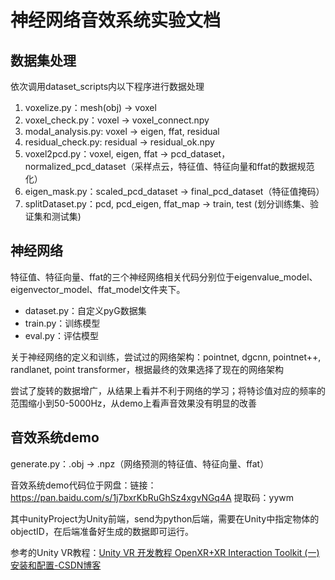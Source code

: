 # 神经网络音效系统实验文档

## 数据集处理

依次调用dataset_scripts内以下程序进行数据处理

1. voxelize.py：mesh(obj) -> voxel
2. voxel_check.py：voxel -> voxel_connect.npy
3. modal_analysis.py: voxel -> eigen, ffat, residual
4. residual_check.py: residual -> residual_ok.npy
5. voxel2pcd.py：voxel, eigen, ffat -> pcd_dataset，normalized_pcd_dataset（采样点云，特征值、特征向量和ffat的数据规范化）
6. eigen_mask.py：scaled_pcd_dataset -> final_pcd_dataset（特征值掩码）
7. splitDataset.py：pcd, pcd_eigen, ffat_map -> train, test (划分训练集、验证集和测试集) 

## 神经网络

特征值、特征向量、ffat的三个神经网络相关代码分别位于eigenvalue_model、eigenvector_model、ffat_model文件夹下。

- dataset.py：自定义pyG数据集
- train.py：训练模型
- eval.py：评估模型

关于神经网络的定义和训练，尝试过的网络架构：pointnet, dgcnn, pointnet++, randlanet, point transformer，根据最终的效果选择了现在的网络架构

尝试了旋转的数据增广，从结果上看并不利于网络的学习；将特诊值对应的频率的范围缩小到50-5000Hz，从demo上看声音效果没有明显的改善

## 音效系统demo

generate.py：.obj -> .npz（网络预测的特征值、特征向量、ffat）

音效系统demo代码位于网盘：链接：https://pan.baidu.com/s/1j7bxrKbRuGhSz4xgvNGq4A 提取码：yywm 

其中unityProject为Unity前端，send为python后端，需要在Unity中指定物体的objectID，在后端准备好生成的数据即可运行。

参考的Unity VR教程：[Unity VR 开发教程 OpenXR+XR Interaction Toolkit (一) 安装和配置-CSDN博客](https://blog.csdn.net/qq_46044366/article/details/126676551)
